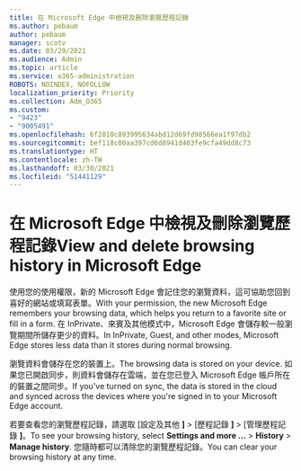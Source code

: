 ```yaml
---
title: 在 Microsoft Edge 中檢視及刪除瀏覽歷程記錄
ms.author: pebaum
author: pebaum
manager: scotv
ms.date: 03/29/2021
ms.audience: Admin
ms.topic: article
ms.service: o365-administration
ROBOTS: NOINDEX, NOFOLLOW
localization_priority: Priority
ms.collection: Adm_O365
ms.custom:
- "9423"
- "9005491"
ms.openlocfilehash: 6f2810c893995634abd12d69fd98566ea1f97db2
ms.sourcegitcommit: bef118c00aa397cd6d8941d403fe9cfa49dd8c73
ms.translationtype: HT
ms.contentlocale: zh-TW
ms.lasthandoff: 03/30/2021
ms.locfileid: "51441129"
---
```

# <a name="view-and-delete-browsing-history-in-microsoft-edge"></a><span data-ttu-id="1ef56-102">在 Microsoft Edge 中檢視及刪除瀏覽歷程記錄</span><span class="sxs-lookup"><span data-stu-id="1ef56-102">View and delete browsing history in Microsoft Edge</span></span>

<span data-ttu-id="1ef56-103">使用您的使用權限，新的 Microsoft Edge 會記住您的瀏覽資料，這可協助您回到喜好的網站或填寫表單。</span><span class="sxs-lookup"><span data-stu-id="1ef56-103">With your permission, the new Microsoft Edge remembers your browsing data, which helps you return to a favorite site or fill in a form.</span></span> <span data-ttu-id="1ef56-104">在 InPrivate、來賓及其他模式中，Microsoft Edge 會儲存較一般瀏覽期間所儲存更少的資料。</span><span class="sxs-lookup"><span data-stu-id="1ef56-104">In InPrivate, Guest, and other modes, Microsoft Edge stores less data than it stores during normal browsing.</span></span>

<span data-ttu-id="1ef56-105">瀏覽資料會儲存在您的裝置上。</span><span class="sxs-lookup"><span data-stu-id="1ef56-105">The browsing data is stored on your device.</span></span> <span data-ttu-id="1ef56-106">如果您已開啟同步，則資料會儲存在雲端，並在您已登入 Microsoft Edge 帳戶所在的裝置之間同步。</span><span class="sxs-lookup"><span data-stu-id="1ef56-106">If you've turned on sync, the data is stored in the cloud and synced across the devices where you're signed in to your Microsoft Edge account.</span></span>

<span data-ttu-id="1ef56-107">若要查看您的瀏覽歷程記錄，請選取 [設定及其他 **]**   >  [歷程記錄 **]**  >  [管理歷程記錄 **]**。</span><span class="sxs-lookup"><span data-stu-id="1ef56-107">To see your browsing history, select **Settings and more ...**  > **History** > **Manage history**.</span></span> <span data-ttu-id="1ef56-108">您隨時都可以清除您的瀏覽歷程記錄。</span><span class="sxs-lookup"><span data-stu-id="1ef56-108">You can clear your browsing history at any time.</span></span>